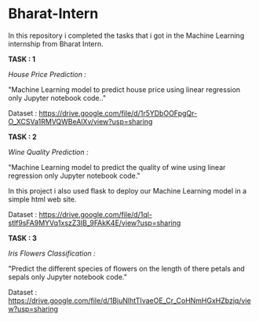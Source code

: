 # Bharat-Intern
In this repository i completed the tasks that i got in the Machine Learning internship from Bharat Intern.

**TASK : 1**

*House Price Prediction :*

"Machine Learning model to predict house price using linear regression only Jupyter notebook code.."

Dataset : https://drive.google.com/file/d/1r5YDbOOFpgQr-O_XCSVa1RMVQWBeAlXv/view?usp=sharing

**TASK : 2** 

*Wine Quality Prediction :*

"Machine Learning model to predict the quality of wine using linear regression only Jupyter notebook code."

In this project i also used flask to deploy our Machine Learning model in a simple html web site.

Dataset : https://drive.google.com/file/d/1ql-stlf9sFA9MYVq1xszZ3IB_9FAkK4E/view?usp=sharing

**TASK : 3**

*Iris Flowers Classification :*

"Predict the different species of flowers on the length of there petals and sepals only Jupyter notebook code."

Dataset : https://drive.google.com/file/d/1BjuNlhtTIvaeOE_Cr_CoHNmHGxHZbzjq/view?usp=sharing

